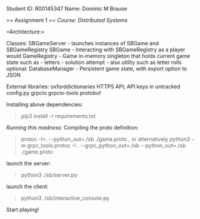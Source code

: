 Student ID: R00145347
Name: Dominic M Brause

== Assignment 1 ==
*Course: Distributed Systems*

=Architecture:=

Classes:
SBGameServer - launches instances of SBGame and SBGameRegistry
SBGame - Interacting with SBGameRegistry as a player would
GameRegistry - Game in-memory singleton that holds current game state such as
    - letters
    - solution attempt
    - also utility such as letter rolls
optional: DatabaseManager - Persistent game state, with export option to JSON

External libraries:
oxforddictionaries HTTPS API; API keys in untracked config.py
grpcio
grpcio-tools
protobuf

Installing above dependencies:
> pip3 install -r requirements.txt

*Running this madness:*
Compiling the proto definition:
> protoc -I=. --python_out=./sb ./game.proto
, or alternatively
> python3 -m grpc_tools.protoc -I . --grpc_python_out=./sb --python_out=./sb ./game.proto

launch the server:
> python3 ./sb/server.py

launch the client:
> python3 ./sb/interactive_console.py

Start playing!
